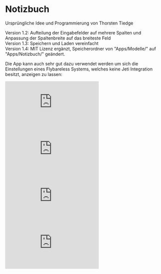 # Notizbuch

Ursprüngliche Idee und Programmierung von Thorsten Tiedge 

Version 1.2: Aufteilung der Eingabefelder auf mehrere Spalten und Anpassung der Spaltenbreite auf das breiteste Feld  
Version 1.3: Speichern und Laden vereinfacht  
Version 1.4: MIT Lizenz ergänzt, Speicherordner von "Apps/Modelle/" auf "Apps/Notizbuch/" geändert.    

Die App kann auch sehr gut dazu verwendet werden um sich die Einstellungen eines Flybareless Systems,
welches keine Jeti Integration besitzt,
anzeigen zu lassen:

![TDF-1](https://github.com/ribid1/Notizbuch/blob/master/Notizbuch-img/TDF1.pgn)  
![TDF-2](https://github.com/ribid1/Notizbuch/blob/master/Notizbuch-img/TDF2.pgn)  
![T-Rex-1](https://github.com/ribid1/Notizbuch/blob/master/Notizbuch-img/T-Rex1.pgn)  
![T-Rex-2](https://github.com/ribid1/Notizbuch/blob/master/Notizbuch-img/T-Rex2.pgn)  
